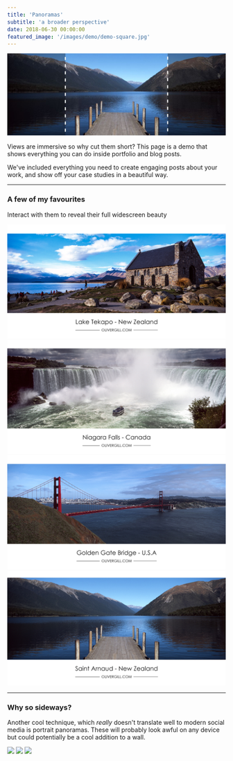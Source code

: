 ```yaml
---
title: 'Panoramas'
subtitle: 'a broader perspective'
date: 2018-06-30 00:00:00
featured_image: '/images/demo/demo-square.jpg'
---
```


![](/images/photos/panoramas/demo-panorama.jpg)


Views are immersive so why cut them short? This page is a demo that shows everything you can do inside portfolio and blog posts.

We've included everything you need to create engaging posts about your work, and show off your case studies in a beautiful way.

---

### A few of my favourites
Interact with them to reveal their full widescreen beauty

<div class="gallery" data-columns="3">
	<img src="/images/photos/panoramas/LakeTekapo.jpg">
	<img src="/images/photos/panoramas/Niagara.jpg">
	<img src="/images/photos/panoramas/GoldenGateBridge.jpg">
	<img src="/images/photos/panoramas/StArnaud.jpg">
</div>

---

### Why so sideways?

Another cool technique, which _really_ doesn't translate well to modern social media is portrait panoramas. These will probably look awful on any device but could potentially be a cool addition to a wall. 

<div class="gallery" data-columns="3">
	<img src="/images/photos/panoramas/vert-demo-portrait.jpg">
	<img src="/images/photos/panoramas/vert-demo-landscape.jpg">
	<img src="/images/photos/panoramas/vert-demo-square.jpg">
</div>
